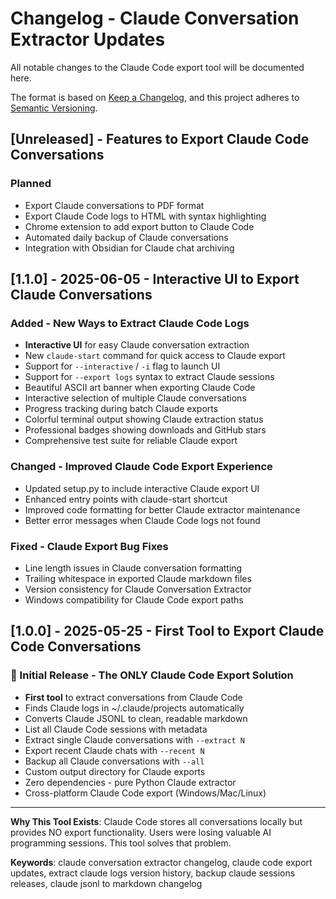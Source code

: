 # Changelog - Claude Conversation Extractor Updates

All notable changes to the Claude Code export tool will be documented here.

The format is based on [Keep a Changelog](https://keepachangelog.com/en/1.0.0/),
and this project adheres to [Semantic Versioning](https://semver.org/spec/v2.0.0.html).

## [Unreleased] - Features to Export Claude Code Conversations

### Planned
- Export Claude conversations to PDF format
- Export Claude Code logs to HTML with syntax highlighting
- Chrome extension to add export button to Claude Code
- Automated daily backup of Claude conversations
- Integration with Obsidian for Claude chat archiving

## [1.1.0] - 2025-06-05 - Interactive UI to Export Claude Conversations

### Added - New Ways to Extract Claude Code Logs

- **Interactive UI** for easy Claude conversation extraction
- New `claude-start` command for quick access to Claude export
- Support for `--interactive` / `-i` flag to launch UI
- Support for `--export logs` syntax to extract Claude sessions
- Beautiful ASCII art banner when exporting Claude Code
- Interactive selection of multiple Claude conversations
- Progress tracking during batch Claude exports
- Colorful terminal output showing Claude extraction status
- Professional badges showing downloads and GitHub stars
- Comprehensive test suite for reliable Claude export

### Changed - Improved Claude Code Export Experience

- Updated setup.py to include interactive Claude export UI
- Enhanced entry points with claude-start shortcut
- Improved code formatting for better Claude extractor maintenance
- Better error messages when Claude Code logs not found

### Fixed - Claude Export Bug Fixes

- Line length issues in Claude conversation formatting
- Trailing whitespace in exported Claude markdown files
- Version consistency for Claude Conversation Extractor
- Windows compatibility for Claude Code export paths

## [1.0.0] - 2025-05-25 - First Tool to Export Claude Code Conversations

### 🎉 Initial Release - The ONLY Claude Code Export Solution

- **First tool** to extract conversations from Claude Code
- Finds Claude logs in ~/.claude/projects automatically
- Converts Claude JSONL to clean, readable markdown
- List all Claude Code sessions with metadata
- Extract single Claude conversations with `--extract N`
- Export recent Claude chats with `--recent N`  
- Backup all Claude conversations with `--all`
- Custom output directory for Claude exports
- Zero dependencies - pure Python Claude extractor
- Cross-platform Claude Code export (Windows/Mac/Linux)

---

**Why This Tool Exists**: Claude Code stores all conversations locally but provides NO export functionality. Users were losing valuable AI programming sessions. This tool solves that problem.

**Keywords**: claude conversation extractor changelog, claude code export updates, extract claude logs version history, backup claude sessions releases, claude jsonl to markdown changelog